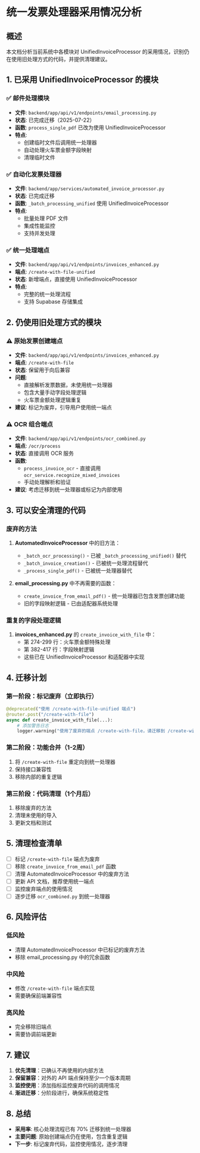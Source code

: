 # 统一发票处理器采用情况分析

## 概述

本文档分析当前系统中各模块对 UnifiedInvoiceProcessor 的采用情况，识别仍在使用旧处理方式的代码，并提供清理建议。

## 1. 已采用 UnifiedInvoiceProcessor 的模块

### ✅ 邮件处理模块
- **文件**: `backend/app/api/v1/endpoints/email_processing.py`
- **状态**: 已完成迁移（2025-07-22）
- **函数**: `process_single_pdf` 已改为使用 UnifiedInvoiceProcessor
- **特点**: 
  - 创建临时文件后调用统一处理器
  - 自动处理火车票金额字段映射
  - 清理临时文件

### ✅ 自动化发票处理器
- **文件**: `backend/app/services/automated_invoice_processor.py`
- **状态**: 已完成迁移
- **函数**: `_batch_processing_unified` 使用 UnifiedInvoiceProcessor
- **特点**:
  - 批量处理 PDF 文件
  - 集成性能监控
  - 支持并发处理

### ✅ 统一处理端点
- **文件**: `backend/app/api/v1/endpoints/invoices_enhanced.py`
- **端点**: `/create-with-file-unified`
- **状态**: 新增端点，直接使用 UnifiedInvoiceProcessor
- **特点**:
  - 完整的统一处理流程
  - 支持 Supabase 存储集成

## 2. 仍使用旧处理方式的模块

### ⚠️ 原始发票创建端点
- **文件**: `backend/app/api/v1/endpoints/invoices_enhanced.py`
- **端点**: `/create-with-file`
- **状态**: 保留用于向后兼容
- **问题**:
  - 直接解析发票数据，未使用统一处理器
  - 包含大量手动字段处理逻辑
  - 火车票金额处理逻辑重复
- **建议**: 标记为废弃，引导用户使用统一端点

### ⚠️ OCR 组合端点
- **文件**: `backend/app/api/v1/endpoints/ocr_combined.py`
- **端点**: `/ocr/process`
- **状态**: 直接调用 OCR 服务
- **函数**: 
  - `process_invoice_ocr` - 直接调用 `ocr_service.recognize_mixed_invoices`
  - 手动处理解析和验证
- **建议**: 考虑迁移到统一处理器或标记为内部使用

## 3. 可以安全清理的代码

### 废弃的方法
1. **AutomatedInvoiceProcessor** 中的旧方法：
   - `_batch_ocr_processing()` - 已被 `_batch_processing_unified()` 替代
   - `_batch_invoice_creation()` - 已被统一处理流程替代
   - `_process_single_pdf()` - 已被统一处理器替代

2. **email_processing.py** 中不再需要的函数：
   - `create_invoice_from_email_pdf()` - 统一处理器已包含发票创建功能
   - 旧的字段映射逻辑 - 已由适配器系统处理

### 重复的字段处理逻辑
1. **invoices_enhanced.py** 的 `create_invoice_with_file` 中：
   - 第 274-299 行：火车票金额特殊处理
   - 第 382-417 行：字段映射逻辑
   - 这些已在 UnifiedInvoiceProcessor 和适配器中实现

## 4. 迁移计划

### 第一阶段：标记废弃（立即执行）
```python
@deprecated("使用 /create-with-file-unified 端点")
@router.post("/create-with-file")
async def create_invoice_with_file(...):
    # 添加警告日志
    logger.warning("使用了废弃的端点 /create-with-file，请迁移到 /create-with-file-unified")
```

### 第二阶段：功能合并（1-2周）
1. 将 `/create-with-file` 重定向到统一处理器
2. 保持接口兼容性
3. 移除内部的重复逻辑

### 第三阶段：代码清理（1个月后）
1. 移除废弃的方法
2. 清理未使用的导入
3. 更新文档和测试

## 5. 清理检查清单

- [ ] 标记 `/create-with-file` 端点为废弃
- [ ] 移除 `create_invoice_from_email_pdf` 函数
- [ ] 清理 AutomatedInvoiceProcessor 中的废弃方法
- [ ] 更新 API 文档，推荐使用统一端点
- [ ] 监控废弃端点的使用情况
- [ ] 逐步迁移 `ocr_combined.py` 到统一处理器

## 6. 风险评估

### 低风险
- 清理 AutomatedInvoiceProcessor 中已标记的废弃方法
- 移除 email_processing.py 中的冗余函数

### 中风险
- 修改 `/create-with-file` 端点实现
- 需要确保前端兼容性

### 高风险
- 完全移除旧端点
- 需要协调前端更新

## 7. 建议

1. **优先清理**：已确认不再使用的内部方法
2. **保留兼容**：对外的 API 端点保持至少一个版本周期
3. **监控使用**：添加指标监控废弃代码的调用情况
4. **渐进迁移**：分阶段进行，确保系统稳定性

## 8. 总结

- **采用率**: 核心处理流程已有 70% 迁移到统一处理器
- **主要问题**: 原始创建端点仍在使用，包含重复逻辑
- **下一步**: 标记废弃代码，监控使用情况，逐步清理